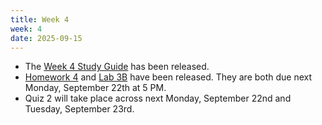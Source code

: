 ```yaml
---
title: Week 4
week: 4
date: 2025-09-15
---
```


- The [Week 4 Study Guide](/assets/guides/fall25/week04.pdf) has been released.
- [Homework 4](http://prob140.datahub.berkeley.edu/hub/user-redirect/git-pull?repo=https://github.com/prob140/materials-fa25&branch=main&subPath=hw/Homework_04.ipynb) and [Lab 3B](http://prob140.datahub.berkeley.edu/hub/user-redirect/git-pull?repo=https://github.com/prob140/materials-fa25&branch=main&subPath=lab/Lab_03.ipynb) have been released. They are both due next Monday, September 22th at 5 PM.
- Quiz 2 will take place across next Monday, September 22nd and Tuesday, September 23rd.